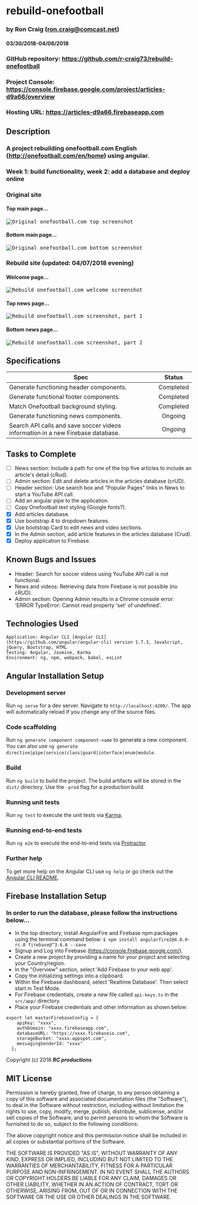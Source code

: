 # rebuild-onefootball

### by Ron Craig (ron.craig@comcast.net)
#### 03/30/2018-04/08/2018

### GitHub repository: https://github.com/r-craig73/rebuild-onefootball
### Project Console: https://console.firebase.google.com/project/articles-d9a66/overview
### Hosting URL: https://articles-d9a66.firebaseapp.com

## Description
### A project rebuilding onefootball.com English (http://onefootball.com/en/home) using angular.
### Week 1: build functionality, week 2: add a database and deploy online

### Original site
#### Top main page...
<kbd><img src="./src/assets/Onefootball-sc01.png" alt="Original onefootball.com  top screenshot"></kbd>
#### Bottom main page...
<kbd><img src="./src/assets/Onefootball-sc02.png" alt="Original onefootball.com  bottom screenshot"></kbd>

### Rebuild site (updated: 04/07/2018 evening)
#### Welcome page...
<kbd><img src="./src/assets/Onefootball-rebuild-welcome.png" alt="Rebuild onefootball.com welcome screenshot"></kbd>

#### Top news page...
<kbd><img src="./src/assets/Onefootball-rebuild-sc01.png" alt="Rebuild onefootball.com screenshot, part 1"></kbd>

#### Bottom news page...
<kbd><img src="./src/assets/Onefootball-rebuild-sc02.png" alt="Rebuild onefootball.com screenshot, part 2"></kbd>

## Specifications

| Spec   | Status   |
|--------|:-------: |
| Generate functioning header <app-app-head></app-app-head> components. | Completed |
| Generate functional footer <app-footer></app-footer> components. | Completed |
| Match Onefootball background styling. | Completed |
| Generate functioning news <app-news></app-news> components. | Ongoing |
| Search API calls and save soccer videos information in a new Firebase database. | Ongoing |

## Tasks to Complete
- [ ] News section: Include a path for one of the top five articles to include an article's detail (cRud).
- [ ] Admin section: Edit and delete articles in the articles database (crUD).
- [ ] Header section: Use search box and "Popular Pages" links in News to start a YouTube API call.
- [ ] Add an angular pipe to the application.
- [ ] Copy Onefootball text styling (Google fonts?).
- [x] Add articles database.
- [x] Use bootstrap 4 to dropdown features.
- [x] Use bootstrap Card to edit news and video sections.
- [x] In the Admin section, add article features in the articles database (Crud).
- [x] Deploy application to Firebase.

## Known Bugs and Issues
* Header: Search for soccer videos using YouTube API call is not functional.
* News and videos: Retrieving data from Firebase is not possible (no cRUD).
* Admin section: Opening Admin results in a Chrome console error: 'ERROR TypeError: Cannot read property 'set' of undefined'.

## Technologies Used
```
Application: Angular CLI [Angular CLI] (https://github.com/angular/angular-cli) version 1.7.3, JavaScript, jQuery, Bootstrap, HTML
Testing: Angular, Jasmine, Karma
Environment: ng, npm, webpack, babel, esLint
```

## Angular Installation Setup

### Development server

Run `ng serve` for a dev server. Navigate to `http://localhost:4200/`. The app will automatically reload if you change any of the source files.

### Code scaffolding

Run `ng generate component component-name` to generate a new component. You can also use `ng generate directive|pipe|service|class|guard|interface|enum|module`.

### Build

Run `ng build` to build the project. The build artifacts will be stored in the `dist/` directory. Use the `-prod` flag for a production build.

### Running unit tests

Run `ng test` to execute the unit tests via [Karma](https://karma-runner.github.io).

### Running end-to-end tests

Run `ng e2e` to execute the end-to-end tests via [Protractor](http://www.protractortest.org/).

### Further help

To get more help on the Angular CLI use `ng help` or go check out the [Angular CLI README](https://github.com/angular/angular-cli/blob/master/README.md).

## Firebase Installation Setup
### In order to run the database, please follow the instructions below...
* In the top directory, install AngularFire and Firebase npm packages using the terminal command below:
`$ npm install angularfire2@4.0.0-rc.0 firebase@^3.6.6 --save`
* Signup and Log into Firebase (https://console.firebase.google.com/).
* Create a new project by providing a name for your project and selecting your Country/region.
* In the "Overview" section, select 'Add Firebase to your web app'.
* Copy the initializing settings into a clipboard.
* Within the Firebase dashboard, select 'Realtime Database'.  Then select start in Test Mode.
* For Firebase credentials, create a new file called `api-keys.ts` in the `src/app/` directory.
* Place your Firebase credentials and other information as shown below:
```
export let masterFirebaseConfig = {
    apiKey: "xxxx",
    authDomain: "xxxx.firebaseapp.com",
    databaseURL: "https://xxxx.firebaseio.com",
    storageBucket: "xxxx.appspot.com",
    messagingSenderId: "xxxx"
  };
```
Copyright (c) 2018 **_RC productions_**

MIT License
-----------

Permission is hereby granted, free of charge, to any person obtaining a copy of this software and associated documentation files (the "Software"), to deal in the Software without restriction, including without limitation the rights to use, copy, modify, merge, publish, distribute, sublicense, and/or sell copies of the Software, and to permit persons to whom the Software is furnished to do so, subject to the following conditions:

The above copyright notice and this permission notice shall be included in all copies or substantial portions of the Software.

THE SOFTWARE IS PROVIDED "AS IS", WITHOUT WARRANTY OF ANY KIND, EXPRESS OR
IMPLIED, INCLUDING BUT NOT LIMITED TO THE WARRANTIES OF MERCHANTABILITY,
FITNESS FOR A PARTICULAR PURPOSE AND NON-INFRINGEMENT. IN NO EVENT SHALL THE AUTHORS OR COPYRIGHT HOLDERS BE LIABLE FOR ANY CLAIM, DAMAGES OR OTHER
LIABILITY, WHETHER IN AN ACTION OF CONTRACT, TORT OR OTHERWISE, ARISING FROM, OUT OF OR IN CONNECTION WITH THE SOFTWARE OR THE USE OR OTHER DEALINGS IN THE SOFTWARE.
